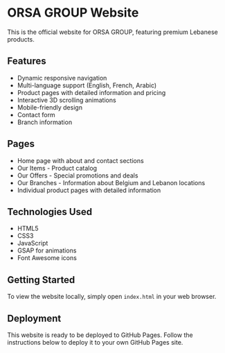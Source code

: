 # ORSA GROUP Website

This is the official website for ORSA GROUP, featuring premium Lebanese products.

## Features

- Dynamic responsive navigation
- Multi-language support (English, French, Arabic)
- Product pages with detailed information and pricing
- Interactive 3D scrolling animations
- Mobile-friendly design
- Contact form
- Branch information

## Pages

- Home page with about and contact sections
- Our Items - Product catalog
- Our Offers - Special promotions and deals
- Our Branches - Information about Belgium and Lebanon locations
- Individual product pages with detailed information

## Technologies Used

- HTML5
- CSS3
- JavaScript
- GSAP for animations
- Font Awesome icons

## Getting Started

To view the website locally, simply open `index.html` in your web browser.

## Deployment

This website is ready to be deployed to GitHub Pages. Follow the instructions below to deploy it to your own GitHub Pages site.
